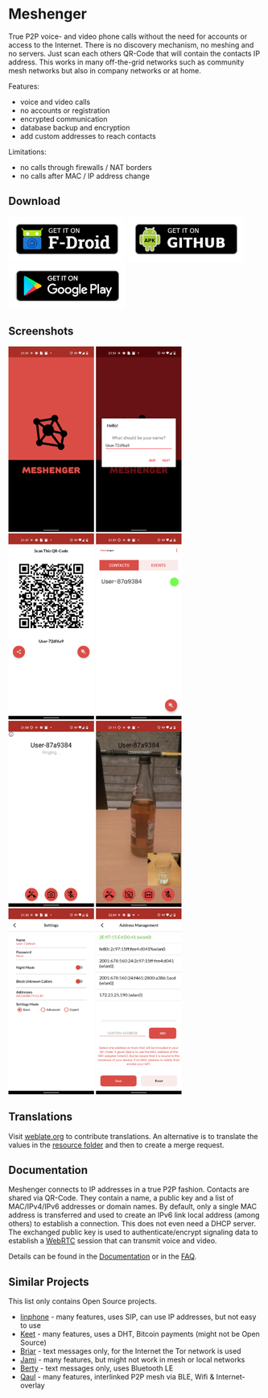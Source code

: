 # Meshenger

True P2P voice- and video phone calls without the need for accounts or access to the Internet. There is no discovery mechanism, no meshing and no servers. Just scan each others QR-Code that will contain the contacts IP address. This works in many off-the-grid networks such as community mesh networks but also in company networks or at home.

Features:

- voice and video calls
- no accounts or registration
- encrypted communication
- database backup and encryption
- add custom addresses to reach contacts

Limitations:

- no calls through firewalls / NAT borders
- no calls after MAC / IP address change

## Download

[<img src="docs/fdroid.png" alt="Get it on F-Droid" height="90">](https://f-droid.org/packages/d.d.meshenger/)
[<img src="docs/apk.png" alt="Get it on GitHub" height="90">](https://github.com/meshenger-app/meshenger-android/releases)
[<img src="docs/gplay.png" alt="Get it on Google Play" height="90">](https://play.google.com/store/apps/details?id=app.meshenger)

## Screenshots

<img src="graphical-assets/phone-screenshots/logo_4.0.4.png" width="170"> <img src="graphical-assets/phone-screenshots/hello_4.0.4.png" width="170"> <img src="graphical-assets/phone-screenshots/qrcode_4.0.4.png" width="170"> <img src="graphical-assets/phone-screenshots/contacts_4.0.4.png" width="170"> <img src="graphical-assets/phone-screenshots/ringing_4.0.4.png" width="170"> <img src="graphical-assets/phone-screenshots/video_call_4.0.4.png" width="170"> <img src="graphical-assets/phone-screenshots/settings_4.0.4.png" width="170"> <img src="graphical-assets/phone-screenshots/address_management_4.0.4.png" width="170">

## Translations

Visit [weblate.org](https://hosted.weblate.org/engage/meshenger/) to contribute translations. An alternative is to translate the values in the [resource folder](https://github.com/meshenger-app/meshenger-android/tree/master/app/src/main/res) and then to create a merge request.

## Documentation

Meshenger connects to IP addresses in a true P2P fashion. Contacts are shared via QR-Code. They contain a name, a public key and a list of MAC/IPv4/IPv6 addresses or domain names. By default, only a single MAC address is transferred and used to create an IPv6 link local address (among others) to establish a connection. This does not even need a DHCP server. The exchanged public key is used to authenticate/encrypt signaling data to establish a [WebRTC](https://webrtc.org/) session that can transmit voice and video.

Details can be found in the [Documentation](docs/documentation.md) or in the [FAQ](docs/faq.md).

## Similar Projects

This list only contains Open Source projects.

* [linphone](https://linphone.org/) - many features, uses SIP, can use IP addresses, but not easy to use
* [Keet](https://keet.io) - many features, uses a DHT, Bitcoin payments (might not be Open Source)
* [Briar](https://briarproject.org/) - text messages only, for the Internet the Tor network is used
* [Jami](https://jami.net/) - many features, but might not work in mesh or local networks
* [Berty](https://berty.tech/) - text messages only, uses Bluetooth LE
* [Qaul](https://qaul.net/) - many features, interlinked P2P mesh via BLE, Wifi & Internet-overlay
